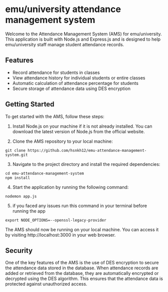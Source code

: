 # emu/university attendance management system

Welcome to the Attendance Management System (AMS) for emu/university. This application is built with Node.js and Express.js and is designed to help emu/university staff manage student attendance records.


## Features
- Record attendance for students in classes
- View attendance history for individual students or entire classes
- Automatic calculation of attendance percentage for students
- Secure storage of attendance data using DES encryption


## Getting Started
To get started with the AMS, follow these steps:
1. Install Node.js on your machine if it is not already installed. You can
download the latest version of Node.js from the official website.

2. Clone the AMS repository to your local machine:
```
git clone https://github.com/hsnkh12/emu-attendance-management-system.git

```
3. Navigate to the project directory and install the required dependencies:
```
cd emu-attendance-management-system
npm install

```
4. Start the application by running the following command:
```
nodemon app.js
```
5. if you faced any issues run this command in your terminal before running the app
```
export NODE_OPTIONS=--openssl-legacy-provider
```

The AMS should now be running on your local machine. You can access it by visiting http://localhost:3000 in your web browser.

## Security
One of the key features of the AMS is the use of DES encryption to secure the attendance data stored in the database. When attendance records are added or retrieved from the database, they are automatically encrypted or decrypted using the DES algorithm. This ensures that the attendance data is protected against unauthorized access.
